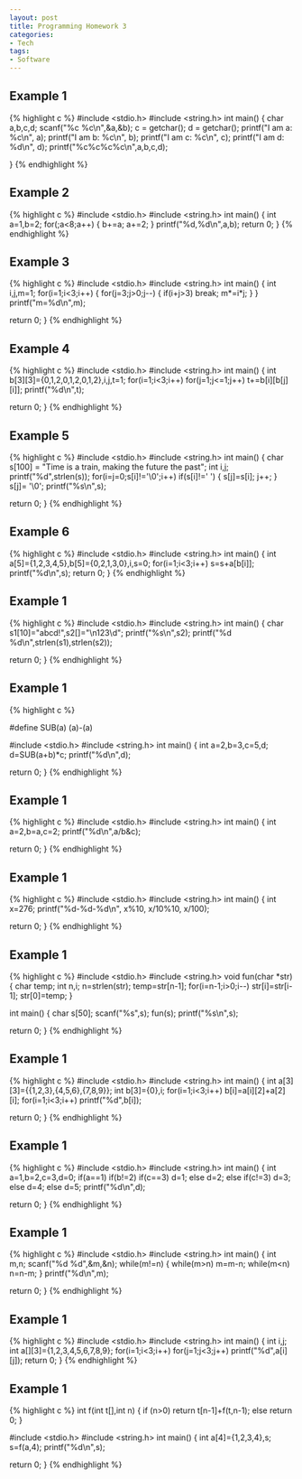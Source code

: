 ```yaml
---
layout: post
title: Programming Homework 3
categories:
- Tech
tags:
- Software
---
```


## Example 1
{% highlight c %}
#include <stdio.h>
#include <string.h>
int main()
{
  char a,b,c,d;
  scanf("%c %c\n",&a,&b);
  c = getchar();
  d = getchar();
  printf("I am a: %c\n", a);
  printf("I am b: %c\n", b);
  printf("I am c: %c\n", c);
  printf("I am d: %d\n", d);
  printf("%c%c%c%c\n",a,b,c,d);

}
{% endhighlight %}


## Example 2
{% highlight c %}
#include <stdio.h>
#include <string.h>
int main()
{
  int a=1,b=2;
  for(;a<8;a++)
  {
    b+=a;
    a+=2;
  }
  printf("%d,%d\n",a,b);
  return 0;
}
{% endhighlight %}


## Example 3
{% highlight c %}
#include <stdio.h>
#include <string.h>
int main()
{
int i,j,m=1;
  for(i=1;i<3;i++)
  {
    for(j=3;j>0;j--)
    {
      if(i+j>3)
        break;
      m*=i*j;
    }
   }
  printf("m=%d\n",m);

  return 0;
}
{% endhighlight %}


## Example 4
{% highlight c %}
#include <stdio.h>
#include <string.h>
int main()
{
  int b[3][3]={0,1,2,0,1,2,0,1,2},i,j,t=1;
  for(i=1;i<3;i++)
    for(j=1;j<=1;j++)
      t+=b[i][b[j][i]];
    printf("%d\n",t);

  return 0;
}
{% endhighlight %}


## Example 5
{% highlight c %}
#include <stdio.h>
#include <string.h>
int main()
{
  char s[100] = "Time is a train, making the future the past";
  int i,j;
  printf("%d",strlen(s));
  for(i=j=0;s[i]!='\0';i++)
  if(s[i]!=' ')
  {
    s[j]=s[i];
    j++;
  }
  s[j]= '\0';
  printf("%s\n",s);

  return 0;
}
{% endhighlight %}

## Example 6
{% highlight c %}
#include <stdio.h>
#include <string.h>
int main()
{
  int a[5]={1,2,3,4,5},b[5]={0,2,1,3,0},i,s=0;
  for(i=1;i<3;i++)
    s=s+a[b[i]];
  printf("%d\n",s);
  return 0;
}
{% endhighlight %}



## Example 1
{% highlight c %}
#include <stdio.h>
#include <string.h>
int main()
{
  char s1[10]="abcd!",s2[]="\n123\\d";
  printf("%s\n",s2);
  printf("%d %d\n",strlen(s1),strlen(s2));

  return 0;
}
{% endhighlight %}

## Example 1
{% highlight c %}

#define SUB(a) (a)-(a)

#include <stdio.h>
#include <string.h>
int main()
{
  int a=2,b=3,c=5,d;
  d=SUB(a+b)*c;
  printf("%d\n",d);

  return 0;
}
{% endhighlight %}


## Example 1
{% highlight c %}
#include <stdio.h>
#include <string.h>
int main()
{
  int a=2,b=a,c=2;
  printf("%d\n",a/b&c);

  return 0;
}
{% endhighlight %}

## Example 1
{% highlight c %}
#include <stdio.h>
#include <string.h>
int main()
{
  int x=276;
  printf("%d-%d-%d\n", x%10, x/10%10, x/100);

  return 0;
}
{% endhighlight %}

  
## Example 1
{% highlight c %}
#include <stdio.h>
#include <string.h>
void fun(char *str)
{
  char temp;
  int n,i;
  n=strlen(str);
  temp=str[n-1];
  for(i=n-1;i>0;i--)
    str[i]=str[i-1];
  str[0]=temp;
}

int main()
{
  char s[50];
  scanf("%s",s);
  fun(s);
  printf("%s\n",s);

  return 0;
}
{% endhighlight %}

## Example 1
{% highlight c %}
#include <stdio.h>
#include <string.h>
int main()
{
  int a[3][3]={{1,2,3},{4,5,6},{7,8,9}};
  int b[3]={0},i;
  for(i=1;i<3;i++)
    b[i]=a[i][2]+a[2][i];
  for(i=1;i<3;i++)
    printf("%d",b[i]);

  return 0;
}
{% endhighlight %}

## Example 1
{% highlight c %}
#include <stdio.h>
#include <string.h>
int main()
{
  int a=1,b=2,c=3,d=0;
  if(a==1)
  if(b!=2)
    if(c==3) d=1;
    else d=2;
  else
    if(c!=3) d=3;
    else d=4;
  else d=5;
  printf("%d\n",d);

  return 0;
}
{% endhighlight %}

## Example 1
{% highlight c %}
#include <stdio.h>
#include <string.h>
int main()
{
  int m,n;
  scanf("%d %d",&m,&n);
  while(m!=n) {
    while(m>n)
      m=m-n;
    while(m<n)
      n=n-m;
  }
  printf("%d\n",m);

  return 0;
}
{% endhighlight %}

## Example 1
{% highlight c %}
#include <stdio.h>
#include <string.h>
int main()
{
  int i,j;
  int a[][3]={1,2,3,4,5,6,7,8,9};
  for(i=1;i<3;i++)
    for(j=1;j<3;j++)
      printf("%d",a[i][j]);
  return 0;
}
{% endhighlight %}

## Example 1
{% highlight c %}
int f(int t[],int n)
{
  if (n>0)
    return t[n-1]+f(t,n-1);
  else
    return 0;
}


#include <stdio.h>
#include <string.h>
int main()
{
  int a[4]={1,2,3,4},s;
  s=f(a,4);
  printf("%d\n",s);

  return 0;
}
{% endhighlight %}






  








